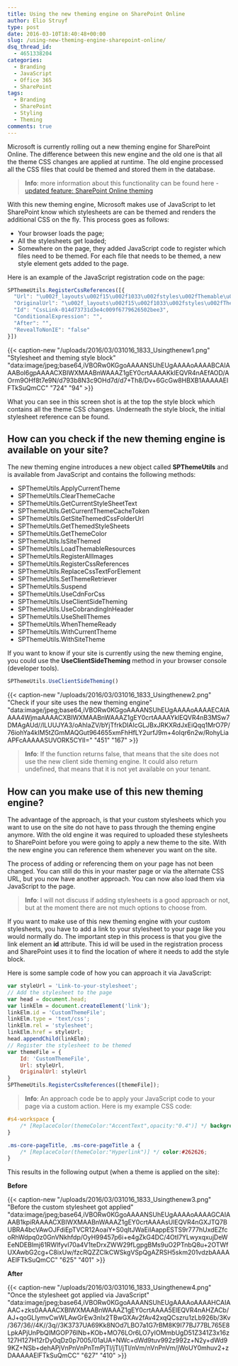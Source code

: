 ```yaml
---
title: Using the new theming engine on SharePoint Online
author: Elio Struyf
type: post
date: 2016-03-10T18:40:48+00:00
slug: /using-new-theming-engine-sharepoint-online/
dsq_thread_id:
  - 4651338204
categories:
  - Branding
  - JavaScript
  - Office 365
  - SharePoint
tags:
  - Branding
  - SharePoint
  - Styling
  - Theming
comments: true
---
```


Microsoft is currently rolling out a new theming engine for SharePoint Online. The difference between this new engine and the old one is that all the theme CSS changes are applied at runtime. The old engine processed all the CSS files that could be themed and stored them in the database.

> **Info**: more information about this functionality can be found here - [updated feature: SharePoint Online theming](https://community.office365.com/en-us/b/news_hub/archive/2016/02/24/updated-feature-sharepoint-online-theming-for-first-release-customers-only)

With this new theming engine, Microsoft makes use of JavaScript to let SharePoint know which stylesheets are can be themed and renders the additional CSS on the fly. This process goes as follows:

*   Your browser loads the page;
*   All the stylesheets get loaded;
*   Somewhere on the page, they added JavaScript code to register which files need to be themed. For each file that needs to be themed, a new style element gets added to the page.

Here is an example of the JavaScript registration code on the page:

```javascript
SPThemeUtils.RegisterCssReferences([{
  "Url": "\u002f_layouts\u002f15\u002f1033\u002fstyles\u002fThemable\u002fcorev15.css?rev=3SPC0\u00252BvXtHg59ywd1lIxqg\u00253D\u00253DTAG154",
  "OriginalUrl": "\u002f_layouts\u002f15\u002f1033\u002fstyles\u002fThemable\u002fcorev15.css?rev=3SPC0\u00252BvXtHg59ywd1lIxqg\u00253D\u00253DTAG154",
  "Id": "CssLink-014d73731d3e4c009f6779626502bee3",
  "ConditionalExpression": "",
  "After": "",
  "RevealToNonIE": "false"
}])
```

{{< caption-new "/uploads/2016/03/031016_1833_Usingthenew1.png" "Stylesheet and theming style block"  "data:image/jpeg;base64,iVBORw0KGgoAAAANSUhEUgAAAAoAAAABCAIAAABol6gpAAAACXBIWXMAABnWAAAZ1gEY0crtAAAAKklEQVR4nAEfAOD/AOrm9OHf8t7e9N/d793b8N3c9OHd7d/d7+Th8/Dv+6GcGw8HBXB1AAAAAElFTkSuQmCC" "724" "94" >}}

What you can see in this screen shot is at the top the style block which contains all the theme CSS changes. Underneath the style block, the initial stylesheet reference can be found.

## How can you check if the new theming engine is available on your site?

The new theming engine introduces a new object called **SPThemeUtils** and is available from JavaScript and contains the following methods:

*   SPThemeUtils.ApplyCurrentTheme
*   SPThemeUtils.ClearThemeCache
*   SPThemeUtils.GetCurrentStyleSheetText
*   SPThemeUtils.GetCurrentThemeCacheToken
*   SPThemeUtils.GetSiteThemedCssFolderUrl
*   SPThemeUtils.GetThemedStyleSheets
*   SPThemeUtils.GetThemeColor
*   SPThemeUtils.IsSiteThemed
*   SPThemeUtils.LoadThemableResources
*   SPThemeUtils.RegisterAllImages
*   SPThemeUtils.RegisterCssReferences
*   SPThemeUtils.ReplaceCssTextForElement
*   SPThemeUtils.SetThemeRetriever
*   SPThemeUtils.Suspend
*   SPThemeUtils.UseCdnForCss
*   SPThemeUtils.UseClientSideTheming
*   SPThemeUtils.UseCobrandingInHeader
*   SPThemeUtils.UseShellThemes
*   SPThemeUtils.WhenThemeReady
*   SPThemeUtils.WithCurrentTheme
*   SPThemeUtils.WithSiteTheme

If you want to know if your site is currently using the new theming engine, you could use the **UseClientSideTheming** method in your browser console (developer tools).

```javascript
SPThemeUtils.UseClientSideTheming()
```

{{< caption-new "/uploads/2016/03/031016_1833_Usingthenew2.png" "Check if your site uses the new theming engine"  "data:image/jpeg;base64,iVBORw0KGgoAAAANSUhEUgAAAAoAAAAECAIAAAA4WjmaAAAACXBIWXMAABnWAAAZ1gEY0crtAAAAYklEQVR4nB3MSw7DMAgAUd//lLUUJYA3/oAhIaZV/bYjTfrkDIAIcGLJBxJRKXRdJxEiQqq1MrO7P/76iohYa4kIM5tZGmMAQGut964655xmFhHfLY2urfJ9m+4oIqr6n2w/RohyLiaAPFcAAAAASUVORK5CYII=" "451" "167" >}}

> **Info**: If the function returns false, that means that the site does not use the new client side theming engine. It could also return undefined, that means that it is not yet available on your tenant.

## How can you make use of this new theming engine?

The advantage of the approach, is that your custom stylesheets which you want to use on the site do not have to pass through the theming engine anymore. With the old engine it was required to uploaded these stylesheets to SharePoint before you were going to apply a new theme to the site. With the new engine you can reference them whenever you want on the site.

The process of adding or referencing them on your page has not been changed. You can still do this in your master page or via the alternate CSS URL, but you now have another approach. You can now also load them via JavaScript to the page.

> **Info**: I will not discuss if adding stylesheets is a good approach or not, but at the moment there are not much options to choose from.

If you want to make use of this new theming engine with your custom stylesheets, you have to add a link to your stylesheet to your page like you would normally do. The important step in this process is that you give the link element an **id** attribute. This id will be used in the registration process and SharePoint uses it to find the location of where it needs to add the style block.

Here is some sample code of how you can approach it via JavaScript:

```javascript
var styleUrl = 'Link-to-your-stylesheet';
// Add the stylesheet to the page
var head = document.head;
var linkElm = document.createElement('link');
linkElm.id = 'CustomThemeFile';
linkElm.type = 'text/css';
linkElm.rel = 'stylesheet';
linkElm.href = styleUrl;
head.appendChild(linkElm);
// Register the stylesheet to be themed
var themeFile = {
	Id: 'CustomThemeFile',
	Url: styleUrl,
	OriginalUrl: styleUrl
}
SPThemeUtils.RegisterCssReferences([themeFile]);
```

> **Info**: An approach code be to apply your JavaScript code to your page via a custom action.
Here is my example CSS code:

```css
#s4-workspace {
	/* [ReplaceColor(themeColor:"AccentText",opacity:"0.4")] */ background-color:#efefef;
}

.ms-core-pageTitle, .ms-core-pageTitle a {
	/* [ReplaceColor(themeColor:"Hyperlink")] */ color:#262626;
}
```

This results in the following output (when a theme is applied on the site):

**Before**

{{< caption-new "/uploads/2016/03/031016_1833_Usingthenew3.png" "Before the custom stylesheet got applied"  "data:image/jpeg;base64,iVBORw0KGgoAAAANSUhEUgAAAAoAAAAGCAIAAAB1kpiRAAAACXBIWXMAABnWAAAZ1gEY0crtAAAAsUlEQVR4nGXJTQ7BUBRA4bcVAwOJFdiEpTVCR12AoaiY+S0qItJWaEiIAappESTS9r777hUxdEZfcoRhWdpq0z0GnVNkhfdp/OyH99457p6i+e4gZkG4DC/4OtI7YLwyxqxujDeWEeNDEBImj61RWlfyvl70a4V1teDrxZWW29fLgpgBMs9uO2PTnbQ8u+2OTWfUXAwbG2cg+C8ixUw/fzcRQZZClkCWSkgVSpQgAZRSH5skm201vdzbAAAAAElFTkSuQmCC" "625" "401" >}}

**After**

{{< caption-new "/uploads/2016/03/031016_1833_Usingthenew4.png" "Once the stylesheet got applied via JavaScript"  "data:image/jpeg;base64,iVBORw0KGgoAAAANSUhEUgAAAAoAAAAHCAIAAAC+zks0AAAACXBIWXMAABnWAAAZ1gEY0crtAAAA5ElEQVR4nAHZACb/AJ+qoGLIymvCwWLAwGrEw3nIx2TBwGXAv2fAv42xqQCszru1zLb926b/3Kv/367/36//4K//3q//3K3737UA69Kk8NOd7LBO7a1G7rBM8K9I77BJ77BL765E8LpkAPjUnPbQlMGOP76INb+KOb+MO76LOr6LO7yIOMmbUgD51Z341Z3x16z127H127H12rDy0qDz0p7005/01aUA+NWc+dWd9tuv992z992z+N2y+dWd99KZ+NSb+dehAPjVnPnVnPnTmPjTl/jTl/jTl/nVm/nVnPnVm/jWoUY0mhuv2+zDAAAAAElFTkSuQmCC" "627" "410" >}}